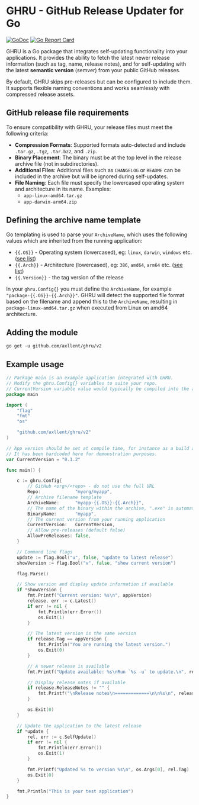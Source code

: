 # GHRU - GitHub Release Updater for Go

[![GoDoc](https://godoc.org/github.com/axllent/ghru?status.svg)](https://godoc.org/github.com/axllent/ghru)
[![Go Report Card](https://goreportcard.com/badge/github.com/axllent/ghru)](https://goreportcard.com/report/github.com/axllent/ghru)

GHRU is a Go package that integrates self-updating functionality into your applications. It provides the ability to fetch the latest newer release information (such as tag, name, release notes), and for self-updating with the latest **semantic version** (semver) from your public GitHub releases.

By default, GHRU skips pre-releases but can be configured to include them. It supports flexible naming conventions and works seamlessly with compressed release assets.

## GitHub release file requirements

To ensure compatibility with GHRU, your release files must meet the following criteria:

- **Compression Formats**: Supported formats auto-detected and include `.tar.gz`, `.tgz`, `.tar.bz2`, and `.zip`.
- **Binary Placement**: The binary must be at the top level in the release archive file (not in subdirectories).
- **Additional Files**: Additional files such as `CHANGELOG` or `README` can be included in the archive but will be ignored during self-updates.
- **File Naming**: Each file must specify the lowercased operating system and architecture in its name. Examples:
  - `app-linux-amd64.tar.gz`
  - `app-darwin-arm64.zip`

## Defining the archive name template

Go templating is used to parse your `ArchiveName`, which uses the following values which are inherited from the running application:

- `{{.OS}}` - Operating system (lowercased), eg: `linux`, `darwin`, `windows` etc. ([see list](https://github.com/golang/go/blob/master/src/internal/syslist/syslist.go#L17))
- `{{.Arch}}` - Architecture (lowercased), eg: `386`, `amd64`, `arm64` etc. ([see list](https://github.com/golang/go/blob/master/src/internal/syslist/syslist.go#L58))
- `{{.Version}}` - the tag version of the release

In your `ghru.Config{}` you must define the `ArchiveName`, for example `"package-{{.OS}}-{{.Arch}}"`.
GHRU will detect the supported file format based on the filename and append this to the `ArchiveName`, resulting in `package-linux-amd64.tar.gz` when executed from Linux on amd64 architecture.

## Adding the module

`go get -u github.com/axllent/ghru/v2`

## Example usage

```go
// Package main is an example application integrated with GHRU.
// Modify the ghru.Config{} variables to suite your repo.
// CurrentVersion variable value would typically be compiled into the application.
package main

import (
	"flag"
	"fmt"
	"os"

	"github.com/axllent/ghru/v2"
)

// App version should be set at compile time, for instance as a build argument.
// It has been hardcoded here for demonstration purposes.
var CurrentVersion = "0.1.2"

func main() {

	c := ghru.Config{
		// GitHub <org>/<repo> - do not use the full URL
		Repo:             "myorg/myapp",
		// Archive filename template
		ArchiveName:      "myapp-{{.OS}}-{{.Arch}}",
		// The name of the binary within the archive, ".exe" is automatically appended for Windows binaries
		BinaryName:       "myapp",
		// The current version from your running application
		CurrentVersion:   CurrentVersion,
		// Allow pre-releases (default false)
		AllowPreReleases: false,
	}

	// Command line flags
	update := flag.Bool("u", false, "update to latest release")
	showVersion := flag.Bool("v", false, "show current version")

	flag.Parse()

	// Show version and display update information if available
	if *showVersion {
		fmt.Printf("Current version: %s\n", appVersion)
		release, err := c.Latest()
		if err != nil {
			fmt.Println(err.Error())
			os.Exit(1)
		}

		// The latest version is the same version
		if release.Tag == appVersion {
			fmt.Println("You are running the latest version.")
			os.Exit(0)
		}

		// A newer release is available
		fmt.Printf("Update available: %s\nRun `%s -u` to update.\n", release.Tag, os.Args[0])

		// Display release notes if available
		if release.ReleaseNotes != "" {
			fmt.Printf("\nRelease notes\n=============\n\n%s\n", release.ReleaseNotes)
		}

		os.Exit(0)
	}

	// Update the application to the latest release
	if *update {
		rel, err := c.SelfUpdate()
		if err != nil {
			fmt.Println(err.Error())
			os.Exit(1)
		}

		fmt.Printf("Updated %s to version %s\n", os.Args[0], rel.Tag)
		os.Exit(0)
	}

	fmt.Println("This is your test application")
}
```
